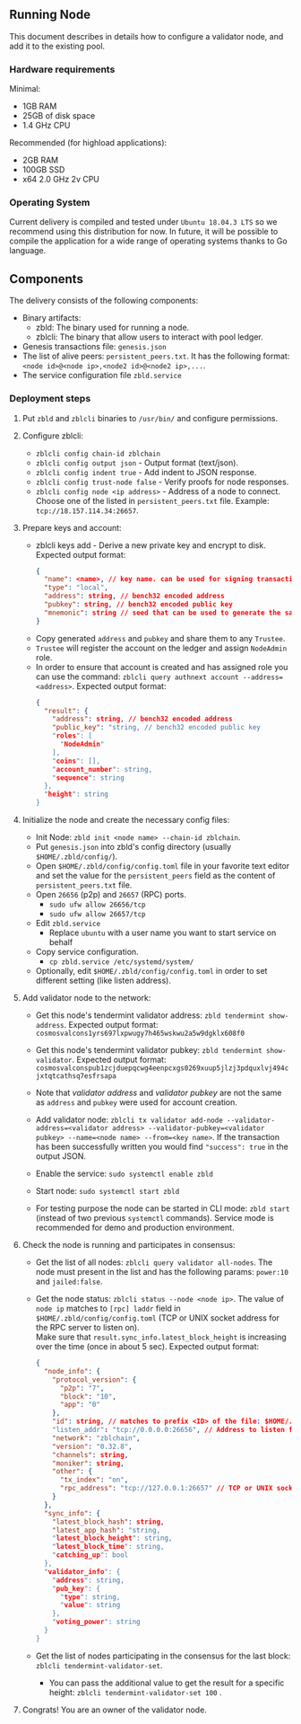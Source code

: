 ## Running Node

This document describes in details how to configure a validator node, and add it to the existing pool.

### Hardware requirements

Minimal:
- 1GB RAM
- 25GB of disk space
- 1.4 GHz CPU

Recommended (for highload applications):
- 2GB RAM
- 100GB SSD
- x64 2.0 GHz 2v CPU

### Operating System

Current delivery is compiled and tested under `Ubuntu 18.04.3 LTS` so we recommend using this distribution for now. In future, it will be possible to compile the application for a wide range of operating systems thanks to Go language.

## Components

The delivery consists of the following components:

* Binary artifacts:
    * zbld: The binary used for running a node.
    * zblcli: The binary that allow users to interact with pool ledger.
* Genesis transactions file: `genesis.json`
* The list of alive peers: `persistent_peers.txt`. It has the following format: `<node id>@<node ip>,<node2 id>@<node2 ip>,...`.
* The service configuration file `zbld.service`

### Deployment steps

1. Put `zbld` and `zblcli` binaries to `/usr/bin/` and configure permissions.

2. Configure zblcli:
    * `zblcli config chain-id zblchain`
    * `zblcli config output json` - Output format (text/json).
    * `zblcli config indent true` - Add indent to JSON response.
    * `zblcli config trust-node false` - Verify proofs for node responses.
    * `zblcli config node <ip address>` - Address of a node to connect. 
    Choose one of the listed in `persistent_peers.txt` file. 
    Example: `tcp://18.157.114.34:26657`.

3. Prepare keys and account:
    * zblcli keys add <name> - Derive a new private key and encrypt to disk.
    Expected output format: 
        ```json
        {
          "name": <name>, // key name. can be used for signing transactions
          "type": "local",
          "address": string, // bench32 encoded address
          "pubkey": string, // bench32 encoded public key
          "mnemonic": string // seed that can be used to generate the same private/public key pair
        }
        ```
    * Copy generated `address` and `pubkey` and share them to any `Trustee`. 
    * `Trustee` will register the account on the ledger and assign `NodeAdmin` role.
    * In order to ensure that account is created and has assigned role you can use the command: 
    `zblcli query authnext account --address=<address>`.
    Expected output format: 
        ```json
        {
          "result": {
            "address": string, // bench32 encoded address
            "public_key": "string, // bench32 encoded public key
            "roles": [
              "NodeAdmin"
            ],
            "coins": [],
            "account_number": string,
            "sequence": string
          },
          "height": string
        }
        ```

4. Initialize the node and create the necessary config files:
    * Init Node: `zbld init <node name> --chain-id zblchain`.
    * Put `genesis.json` into zbld's config directory (usually `$HOME/.zbld/config/`).
    * Open `$HOME/.zbld/config/config.toml` file in your favorite text editor and 
    set the value for the `persistent_peers` field as the content of `persistent_peers.txt` file.
    * Open `26656` (p2p) and `26657` (RPC) ports. 
        * `sudo ufw allow 26656/tcp`
        * `sudo ufw allow 26657/tcp`
    * Edit `zbld.service`
        * Replace `ubuntu` with a user name you want to start service on behalf
    * Copy service configuration.
        * `cp zbld.service /etc/systemd/system/`
    * Optionally, edit `$HOME/.zbld/config/config.toml` in order to set different setting (like listen address).

5. Add validator node to the network:
   * Get this node's tendermint validator address: `zbld tendermint show-address`.
       Expected output format: 
           ```
           cosmosvalcons1yrs697lxpwugy7h465wskwu2a5w9dgklx608f0
           ```
   * Get this node's tendermint validator pubkey: `zbld tendermint show-validator`.
       Expected output format: 
           ```
           cosmosvalconspub1zcjduepqcwg4eenpcxgs0269xuup5jlzj3pdquxlvj494cjxtqtcathsq7esfrsapa
           ```
   * Note that *validator address* and *validator pubkey* are not the same as `address` and `pubkey` were used for account creation.
   
   * Add validator node: `zblcli tx validator add-node --validator-address=<validator address> --validator-pubkey=<validator pubkey> --name=<node name> --from=<key name>`.
   If the transaction has been successfully written you would find `"success": true` in the output JSON. 
   
   * Enable the service: `sudo systemctl enable zbld`
   * Start node: `sudo systemctl start zbld`
   
   * For testing purpose the node can be started in CLI mode: `zbld start` (instead of two previous `systemctl` commands).
   Service mode is recommended for demo and production environment.

6. Check the node is running and participates in consensus:
    * Get the list of all nodes: `zblcli query validator all-nodes`. 
    The node must present in the list and has the following params: `power:10` and `jailed:false`.

    * Get the node status: `zblcli status --node <node ip>`. 
    The value of `node ip` matches to `[rpc] laddr` field in `$HOME/.zbld/config/config.toml`
    (TCP or UNIX socket address for the RPC server to listen on).  
    Make sure that `result.sync_info.latest_block_height` is increasing over the time (once in about 5 sec).
       Expected output format: 
        ```json
        {
          "node_info": {
            "protocol_version": {
              "p2p": "7",
              "block": "10",
              "app": "0"
            },
            "id": string, // matches to prefix <ID> of the file: $HOME/.zbld/config/gentx/gentx-<ID>.json
            "listen_addr": "tcp://0.0.0.0:26656", // Address to listen for incoming connections. Matches to $HOME/.zbld/config/config.toml [p2p] `laddr` filed.
            "network": "zblchain",
            "version": "0.32.8",
            "channels": string,
            "moniker": string,
            "other": {
              "tx_index": "on",
              "rpc_address": "tcp://127.0.0.1:26657" // TCP or UNIX socket address for the RPC server to listen on. Matches to $HOME/.zbld/config/config.toml [rpc] `laddr` filed. 
            }
          },
          "sync_info": {
            "latest_block_hash": string,
            "latest_app_hash": "string,
            "latest_block_height": string,
            "latest_block_time": string,
            "catching_up": bool
          },
          "validator_info": {
            "address": string,
            "pub_key": {
              "type": string,
              "value": string
            },
            "voting_power": string
          }
        }
        ```
    
    * Get the list of nodes participating in the consensus for the last block: `zblcli tendermint-validator-set`.
        * You can pass the additional value to get the result for a specific height: `zblcli tendermint-validator-set 100`  .
      
7. Congrats! You are an owner of the validator node.
